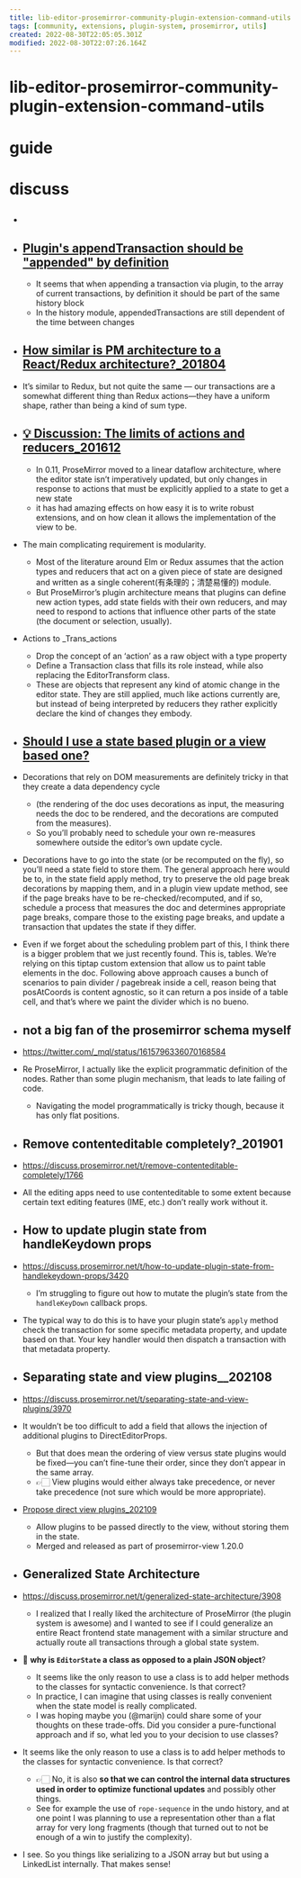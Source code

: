 ```yaml
---
title: lib-editor-prosemirror-community-plugin-extension-command-utils
tags: [community, extensions, plugin-system, prosemirror, utils]
created: 2022-08-30T22:05:05.301Z
modified: 2022-08-30T22:07:26.164Z
---
```


# lib-editor-prosemirror-community-plugin-extension-command-utils

# guide

# discuss
- ## 

- ## [Plugin's appendTransaction should be "appended" by definition](https://discuss.prosemirror.net/t/plugins-appendtransaction-should-be-appended-by-definition/1331)
  - It seems that when appending a transaction via plugin, to the array of current transactions, by definition it should be part of the same history block
  - In the history module, appendedTransactions are still dependent of the time between changes

- ## [How similar is PM architecture to a React/Redux architecture?_201804](https://discuss.prosemirror.net/t/how-similar-is-pm-architecture-to-a-react-redux-architecture/1265)
- It’s similar to Redux, but not quite the same — our transactions are a somewhat different thing than Redux actions—they have a uniform shape, rather than being a kind of sum type.

- ## [💡 Discussion: The limits of actions and reducers_201612](https://discuss.prosemirror.net/t/discussion-the-limits-of-actions-and-reducers/551)
  - In 0.11, ProseMirror moved to a linear dataflow architecture, where the editor state isn’t imperatively updated, but only changes in response to actions that must be explicitly applied to a state to get a new state
  - it has had amazing effects on how easy it is to write robust extensions, and on how clean it allows the implementation of the view to be. 

- The main complicating requirement is modularity.
  - Most of the literature around Elm or Redux assumes that the action types and reducers that act on a given piece of state are designed and written as a single coherent(有条理的；清楚易懂的) module. 
  - But ProseMirror’s plugin architecture means that plugins can define new action types, add state fields with their own reducers, and may need to respond to actions that influence other parts of the state (the document or selection, usually).

- Actions to _Trans_actions
  - Drop the concept of an ‘action’ as a raw object with a type property
  - Define a Transaction class that fills its role instead, while also replacing the EditorTransform class. 
  - These are objects that represent any kind of atomic change in the editor state. They are still applied, much like actions currently are, but instead of being interpreted by reducers they rather explicitly declare the kind of changes they embody. 

- ## [Should I use a state based plugin or a view based one?](https://discuss.prosemirror.net/t/should-i-use-a-state-based-plugin-or-a-view-based-one/5214)
- Decorations that rely on DOM measurements are definitely tricky in that they create a data dependency cycle 
  - (the rendering of the doc uses decorations as input, the measuring needs the doc to be rendered, and the decorations are computed from the measures). 
  - So you’ll probably need to schedule your own re-measures somewhere outside the editor’s own update cycle.

- Decorations have to go into the state (or be recomputed on the fly), so you’ll need a state field to store them. The general approach here would be to, in the state field apply method, try to preserve the old page break decorations by mapping them, and in a plugin view update method, see if the page breaks have to be re-checked/recomputed, and if so, schedule a process that measures the doc and determines appropriate page breaks, compare those to the existing page breaks, and update a transaction that updates the state if they differ.

- Even if we forget about the scheduling problem part of this, I think there is a bigger problem that we just recently found. This is, tables. We’re relying on this tiptap custom extension that allow us to paint table elements in the doc. Following above approach causes a bunch of scenarios to pain divider / pagebreak inside a cell, reason being that posAtCoords is content agnostic, so it can return a pos inside of a table cell, and that’s where we paint the divider which is no bueno.

- ## not a big fan of the prosemirror schema myself
- https://twitter.com/_mql/status/1615796336070168584
- Re ProseMirror, I actually like the explicit programmatic definition of the nodes. Rather than some plugin mechanism, that leads to late failing of code.
  - Navigating the model programmatically is tricky though, because it has only flat positions.

- ## Remove contenteditable completely?_201901
- https://discuss.prosemirror.net/t/remove-contenteditable-completely/1766
- All the editing apps need to use contenteditable to some extent because certain text editing features (IME, etc.) don’t really work without it. 

- ## How to update plugin state from handleKeydown props
- https://discuss.prosemirror.net/t/how-to-update-plugin-state-from-handlekeydown-props/3420
  - I’m struggling to figure out how to mutate the plugin’s state from the `handleKeyDown` callback props.
- The typical way to do this is to have your plugin state’s `apply` method check the transaction for some specific metadata property, and update based on that. Your key handler would then dispatch a transaction with that metadata property.

- ## Separating state and view plugins__202108
- https://discuss.prosemirror.net/t/separating-state-and-view-plugins/3970
- It wouldn’t be too difficult to add a field that allows the injection of additional plugins to DirectEditorProps. 
  - But that does mean the ordering of view versus state plugins would be fixed—you can’t fine-tune their order, since they don’t appear in the same array. 
  - 👉🏻️ View plugins would either always take precedence, or never take precedence (not sure which would be more appropriate).

- [Propose direct view plugins_202109](https://github.com/ProseMirror/rfcs/pull/17)
  - Allow plugins to be passed directly to the view, without storing them in the state.
  - Merged and released as part of prosemirror-view 1.20.0

- ## Generalized State Architecture
- https://discuss.prosemirror.net/t/generalized-state-architecture/3908
  - I realized that I really liked the architecture of ProseMirror (the plugin system is awesome) and I wanted to see if I could generalize an entire React frontend state management with a similar structure and actually route all transactions through a global state system.
- 🤔 **why is `EditorState` a class as opposed to a plain JSON object**?
  - It seems like the only reason to use a class is to add helper methods to the classes for syntactic convenience. Is that correct?
  - In practice, I can imagine that using classes is really convenient when the state model is really complicated. 
  - I was hoping maybe you (@marijn) could share some of your thoughts on these trade-offs. Did you consider a pure-functional approach and if so, what led you to your decision to use classes?

- It seems like the only reason to use a class is to add helper methods to the classes for syntactic convenience. Is that correct?
  - 👉🏻 No, it is also **so that we can control the internal data structures used in order to optimize functional updates** and possibly other things. 
  - See for example the use of `rope-sequence` in the undo history, and at one point I was planning to use a representation other than a flat array for very long fragments (though that turned out to not be enough of a win to justify the complexity).

- I see. So you things like serializing to a JSON array but but using a LinkedList internally. That makes sense!
